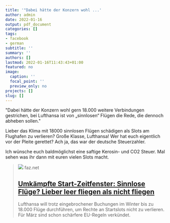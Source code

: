 ```yaml
---
title: '"Dabei hätte der Konzern wohl ...'
author: admin
date: 2022-01-16
output: pdf_document
categories: []
tags:
- facebook
- german
subtitle: ''
summary: ''
authors: []
lastmod: 2022-01-16T11:43:43+01:00
featured: no
image:
  caption: ''
  focal_point: ''
  preview_only: no
projects: []
slug: []
---
```

"Dabei hätte der Konzern wohl gern 18.000 weitere Verbindungen gestrichen, bei Lufthansa ist von „sinnlosen“ Flügen die Rede, die dennoch abheben sollen."

Lieber das Klima mit 18000 sinnlosen Flügen schädigen als Slots am Flughafen zu verlieren? Große Klasse, Lufthansa! Wer hat euch eigentlich vor der Pleite gerettet? Ach ja, das war der deutsche Steuerzahler. 

Ich wünsche euch baldmöglichst eine saftige Kerosin- und CO2 Steuer. Mal sehen was ihr dann mit euren vielen Slots macht.
> [![](https://media0.faz.net/ppmedia/aktuell/feuilleton/2342472878/1.7705012/facebook_teaser/leer-oder-voll-ein-a350.jpg)](https://www.faz.net/aktuell/wirtschaft/unternehmen/lufthansa-fuehrt-18-000-sinnlose-fluege-fuer-startslot-rechte-durch-17704976.html)
> faz.net
> ## [Umkämpfte Start-Zeitfenster: Sinnlose Flüge? Lieber leer fliegen als nicht fliegen](https://www.faz.net/aktuell/wirtschaft/unternehmen/lufthansa-fuehrt-18-000-sinnlose-fluege-fuer-startslot-rechte-durch-17704976.html)
>
>Lufthansa will trotz eingebrochener Buchungen im Winter bis zu 18.000 Flüge durchführen, um Rechte an Startslots nicht zu verlieren. Für März sind schon schärfere EU-Regeln verkündet.

